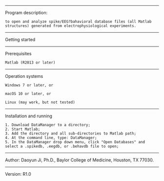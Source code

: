 **************

Program description:

	to open and analyze spike/EEG?bahavioral database files (all Matlab structures) generated from electrophysiological experiments. 

**************

Getting started

--------------
Prerequisites

	Matlab (R2013 or later) 

--------------
Operation systems

	Windows 7 or later, or

	macOS 10 or later, or

	Linux (may work, but not tested)


--------------------
Installation and running

	1. Download DataManager to a directory;
	2. Start Matlab;
	3. Add the directory and all sub-directories to Matlab path;
	4. At the command line, type: DataManager;
	5. In the DataManager drop down menu, click "Open Databases" and select a .spikedb, .eegdb, or .behavdb file to open;
    

*********************
Author: Daoyun Ji, Ph.D., Baylor College of Medicine, Houston, TX 77030.

*********************
Version: R1.0